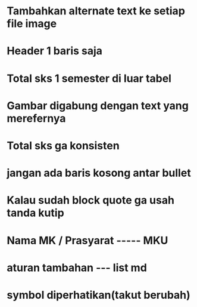 Tambahkan alternate text ke setiap file image
======================================
Header 1 baris saja
=======================================
Total sks 1 semester di luar tabel
=======================================
Gambar digabung dengan text yang merefernya
=======================================
Total sks ga konsisten
=======================================
jangan ada baris kosong antar bullet
========================================
Kalau sudah block quote ga usah tanda kutip
=======================================
Nama MK / Prasyarat ----- MKU
=======================================
aturan tambahan --- list md
========================================
symbol diperhatikan(takut berubah)
========================================
